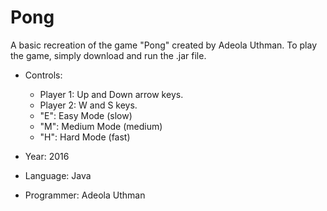 # Pong
A basic recreation of the game "Pong" created by Adeola Uthman. To play the game, simply download and run the .jar file.

- Controls: 
  - Player 1: Up and Down arrow keys.
  - Player 2: W and S keys.
  - "E": Easy Mode (slow)
  - "M": Medium Mode (medium)
  - "H": Hard Mode (fast)


- Year: 2016
- Language: Java
- Programmer: Adeola Uthman
